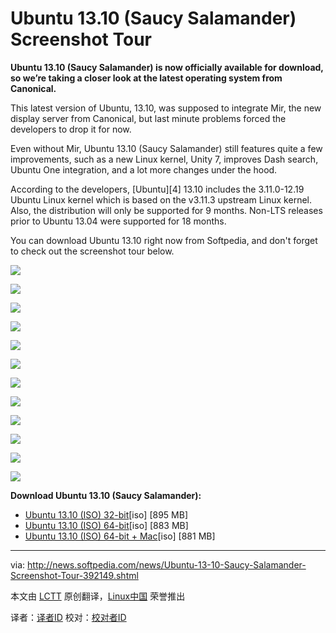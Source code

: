 Ubuntu 13.10 (Saucy Salamander) Screenshot Tour
================================================================================
**Ubuntu 13.10 (Saucy Salamander) is now officially available for download, so we’re taking a closer look at the latest operating system from Canonical.**

This latest version of Ubuntu, 13.10, was supposed to integrate Mir, the new display server from Canonical, but last minute problems forced the developers to drop it for now.

Even without Mir, Ubuntu 13.10 (Saucy Salamander) still features quite a few improvements, such as a new Linux kernel, Unity 7, improves Dash search, Ubuntu One integration, and a lot more changes under the hood.

According to the developers, [Ubuntu][4] 13.10 includes the 3.11.0-12.19 Ubuntu Linux kernel which is based on the v3.11.3 upstream Linux kernel. Also, the distribution will only be supported for 9 months. Non-LTS releases prior to Ubuntu 13.04 were supported for 18 months.

You can download Ubuntu 13.10 right now from Softpedia, and don't forget to check out the screenshot tour below.

![](http://i1-news.softpedia-static.com/images/news2/Ubuntu-13-10-Saucy-Salamander-Screenshot-Tour-392149-2.jpg)

![](http://i1-news.softpedia-static.com/images/news2/Ubuntu-13-10-Saucy-Salamander-Screenshot-Tour-392149-3.jpg)

![](http://i1-news.softpedia-static.com/images/news2/Ubuntu-13-10-Saucy-Salamander-Screenshot-Tour-392149-4.jpg)

![](http://i1-news.softpedia-static.com/images/news2/Ubuntu-13-10-Saucy-Salamander-Screenshot-Tour-392149-5.jpg)

![](http://i1-news.softpedia-static.com/images/news2/Ubuntu-13-10-Saucy-Salamander-Screenshot-Tour-392149-6.jpg)

![](http://i1-news.softpedia-static.com/images/news2/Ubuntu-13-10-Saucy-Salamander-Screenshot-Tour-392149-7.jpg)

![](http://i1-news.softpedia-static.com/images/news2/Ubuntu-13-10-Saucy-Salamander-Screenshot-Tour-392149-8.jpg)

![](http://i1-news.softpedia-static.com/images/news2/Ubuntu-13-10-Saucy-Salamander-Screenshot-Tour-392149-9.jpg)

![](http://i1-news.softpedia-static.com/images/news2/Ubuntu-13-10-Saucy-Salamander-Screenshot-Tour-392149-10.jpg)

![](http://i1-news.softpedia-static.com/images/news2/Ubuntu-13-10-Saucy-Salamander-Screenshot-Tour-392149-11.jpg)

![](http://i1-news.softpedia-static.com/images/news2/Ubuntu-13-10-Saucy-Salamander-Screenshot-Tour-392149-12.jpg)

![](http://i1-news.softpedia-static.com/images/news2/Ubuntu-13-10-Saucy-Salamander-Screenshot-Tour-392149-13.jpg)

**Download Ubuntu 13.10 (Saucy Salamander):**

- [Ubuntu 13.10 (ISO) 32-bit][1][iso] [895 MB]
- [Ubuntu 13.10 (ISO) 64-bit][2][iso] [883 MB]
- [Ubuntu 13.10 (ISO) 64-bit + Mac][3][iso] [881 MB]

--------------------------------------------------------------------------------

via: http://news.softpedia.com/news/Ubuntu-13-10-Saucy-Salamander-Screenshot-Tour-392149.shtml

本文由 [LCTT](https://github.com/LCTT/TranslateProject) 原创翻译，[Linux中国](http://linux.cn/) 荣誉推出

译者：[译者ID](https://github.com/译者ID) 校对：[校对者ID](https://github.com/校对者ID)

[1]:http://releases.ubuntu.com/saucy/ubuntu-13.10-desktop-i386.iso
[2]:http://releases.ubuntu.com/saucy/ubuntu-13.10-desktop-amd64.iso
[3]:http://releases.ubuntu.com/saucy/ubuntu-13.10-desktop-amd64+mac.iso
[5]:https://wiki.ubuntu.com/SaucySalamander/ReleaseNotes